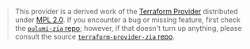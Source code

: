 > This provider is a derived work of the [Terraform Provider](https://github.com/terraform-providers/terraform-provider-zia)
> distributed under [MPL 2.0](https://www.mozilla.org/en-US/MPL/2.0/). If you encounter a bug or missing feature,
> first check the [`pulumi-zia` repo](/issues); however, if that doesn't turn up anything,
> please consult the source [`terraform-provider-zia` repo](https://github.com/terraform-providers/terraform-provider-zia/issues).
